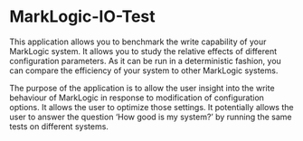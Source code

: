 MarkLogic-IO-Test
=================

This application allows you to benchmark the write capability of your MarkLogic system. It allows you to study the relative effects of different configuration parameters. As it can be run in a deterministic fashion, you can compare the efficiency of your system to other MarkLogic systems.

The purpose of the application is to allow the user insight into the write behaviour of MarkLogic in response to modification of configuration options. It allows the user to optimize those settings. It potentially allows the user to answer the question ‘How good is my system?’ by running the same tests on different systems.
